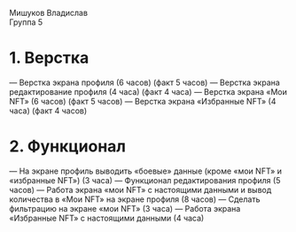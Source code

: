 Мишуков Владислав
<br /> Группа 5

# 1. Верстка
— Верстка экрана профиля (6 часов) (факт 5 часов)
— Верстка экрана редактирование профиля (4 часа) (факт 4 часа)
— Верстка экрана «Мои NFT» (6 часов) (факт 5 часов)
— Верстка экрана «Избранные NFT» (4 часа) (факт 4 часов)

# 2. Функционал 
— На экране профиль выводить «боевые» данные (кроме «мои NFT» и «избранные NFT») (3 часа)
— Функционал редактирования профиля (5 часов)
— Работа экрана «мои NFT» с настоящими данными и вывод количества в «Мои NFT» на экране профиля (8 часов)
— Сделать фильтрацию на экране «мои NFT» (3 часа)
— Работа экрана «Избранные NFT» с настоящими данными (4 часа)




